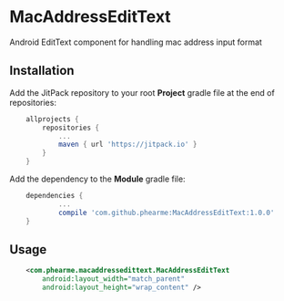# MacAddressEditText
Android EditText component for handling mac address input format
## Installation
Add the JitPack repository to your root **Project** gradle file at the end of repositories:
```gradle
	allprojects {
		repositories {
			...
			maven { url 'https://jitpack.io' }
		}
	}
```
Add the dependency to the **Module** gradle file:
```gradle
	dependencies {
	        ...
          	compile 'com.github.phearme:MacAddressEditText:1.0.0'
	}
```
## Usage
```xml
    <com.phearme.macaddressedittext.MacAddressEditText
        android:layout_width="match_parent"
        android:layout_height="wrap_content" />
```
